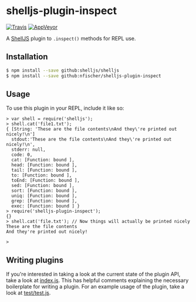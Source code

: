# shelljs-plugin-inspect

[![Travis](https://img.shields.io/travis/nfischer/shelljs-plugin-inspect/master.svg?style=flat-square&label=unix)](https://travis-ci.org/nfischer/shelljs-plugin-inspect)
[![AppVeyor](https://img.shields.io/appveyor/ci/shelljs/shelljs-plugin-inspect/master.svg?style=flat-square&label=windows)](https://ci.appveyor.com/project/shelljs/shelljs-plugin-inspect/branch/master)

A [ShellJS](https://github.com/shelljs/shelljs) plugin to `.inspect()` methods
for REPL use.

## Installation

```bash
$ npm install --save github:shelljs/shelljs
$ npm install --save github:nfischer/shelljs-plugin-inspect
```

## Usage

To use this plugin in your REPL, include it like so:

```
> var shell = require('shelljs');
> shell.cat('file1.txt');
{ [String: 'These are the file contents\nAnd they\'re printed out nicely!\n']
  stdout:'These are the file contents\nAnd they\'re printed out nicely!\n',
  stderr: null,
  code: 0,
  cat: [Function: bound ],
  head: [Function: bound ],
  tail: [Function: bound ],
  to: [Function: bound ],
  toEnd: [Function: bound ],
  sed: [Function: bound ],
  sort: [Function: bound ],
  uniq: [Function: bound ],
  grep: [Function: bound ],
  exec: [Function: bound ] }
> require('shelljs-plugin-inspect');
{}
> shell.cat('file.txt'); // Now things will actually be printed nicely
These are the file contents
And they're printed out nicely!

>
```

## Writing plugins

If you're interested in taking a look at the current state of the plugin API,
take a look at [index.js](index.js). This has helpful comments explaining the
necessary boilerplate for writing a plugin. For an example usage of the plugin,
take a look at [test/test.js](test/test.js).

